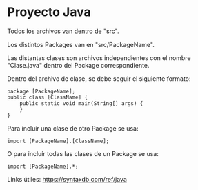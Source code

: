 # Proyecto Java

Todos los archivos van dentro de "src".

Los distintos Packages van en "src/PackageName".

Las distantas clases son archivos independientes con el nombre "Clase.java" dentro del Package correspondiente.

Dentro del archivo de clase, se debe seguir el siguiente formato:
	
	package [PackageName];
	public class [ClassName] {
		public static void main(String[] args) {
		}
	}

Para incluír una clase de otro Package se usa:

	import [PackageName].[ClassName];
	
O para incluír todas las clases de un Package se usa:

	import [PackageName].*;
	
Links útiles:
https://syntaxdb.com/ref/java
